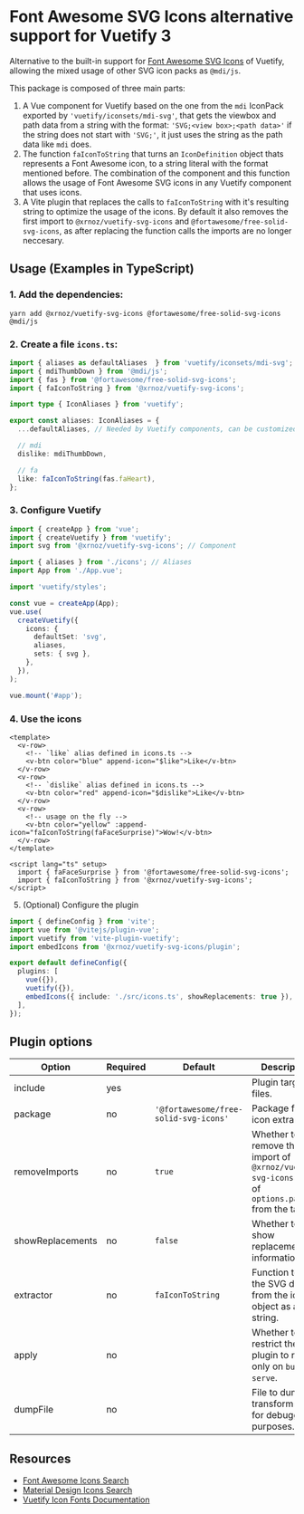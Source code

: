 # Font Awesome SVG Icons alternative support for Vuetify 3

Alternative to the built-in support for [Font Awesome SVG Icons](https://fontawesome.com/search?o=r&m=free) of Vuetify, allowing the mixed usage of other SVG icon packs as `@mdi/js`.

This package is composed of three main parts:

1. A Vue component for Vuetify based on the one from the `mdi` IconPack exported by `'vuetify/iconsets/mdi-svg'`, that gets the viewbox and path data from a string with the format: `'SVG;<view box>;<path data>'` if the string does not start with `'SVG;'`, it just uses the string as the path data like `mdi` does.
2. The function `faIconToString` that turns an `IconDefinition` object thats represents a Font Awesome icon, to a string literal with the format mentioned before. The combination of the component and this function allows the usage of Font Awesome SVG icons in any Vuetify component that uses icons.
3. A Vite plugin that replaces the calls to `faIconToString` with it's resulting string to optimize the usage of the icons. By default it also removes the first import to `@xrnoz/vuetify-svg-icons` and `@fortawesome/free-solid-svg-icons`, as after replacing the function calls the imports are no longer neccesary.

## Usage (Examples in TypeScript)

### 1. Add the dependencies:

```shell
yarn add @xrnoz/vuetify-svg-icons @fortawesome/free-solid-svg-icons @mdi/js
```

### 2. Create a file `icons.ts`:

```typescript
import { aliases as defaultAliases  } from 'vuetify/iconsets/mdi-svg';
import { mdiThumbDown } from '@mdi/js';
import { fas } from '@fortawesome/free-solid-svg-icons';
import { faIconToString } from '@xrnoz/vuetify-svg-icons';

import type { IconAliases } from 'vuetify';

export const aliases: IconAliases = {
  ...defaultAliases, // Needed by Vuetify components, can be customized.

  // mdi
  dislike: mdiThumbDown,

  // fa
  like: faIconToString(fas.faHeart),
};
```

### 3. Configure Vuetify

```typescript
import { createApp } from 'vue';
import { createVuetify } from 'vuetify';
import svg from '@xrnoz/vuetify-svg-icons'; // Component

import { aliases } from './icons'; // Aliases
import App from './App.vue';

import 'vuetify/styles';

const vue = createApp(App);
vue.use(
  createVuetify({
    icons: {
      defaultSet: 'svg',
      aliases,
      sets: { svg },
    },
  }),
);

vue.mount('#app');
```

### 4. Use the icons

```vue
<template>
  <v-row>
    <!-- `like` alias defined in icons.ts -->
    <v-btn color="blue" append-icon="$like">Like</v-btn>
  </v-row>
  <v-row>
    <!-- `dislike` alias defined in icons.ts -->
    <v-btn color="red" append-icon="$dislike">Like</v-btn>
  </v-row>
  <v-row>
    <!-- usage on the fly -->
    <v-btn color="yellow" :append-icon="faIconToString(faFaceSurprise)">Wow!</v-btn>
  </v-row>
</template>

<script lang="ts" setup>
  import { faFaceSurprise } from '@fortawesome/free-solid-svg-icons';
  import { faIconToString } from '@xrnoz/vuetify-svg-icons';
</script>
```

5. (Optional) Configure the plugin

```typescript
import { defineConfig } from 'vite';
import vue from '@vitejs/plugin-vue';
import vuetify from 'vite-plugin-vuetify';
import embedIcons from '@xrnoz/vuetify-svg-icons/plugin';

export default defineConfig({
  plugins: [
    vue({}),
    vuetify({}),
    embedIcons({ include: './src/icons.ts', showReplacements: true }),
  ],
});
```

## Plugin options


Option           | Required | Default                               | Description
-----------------|----------|---------------------------------------|------------
include          | yes      |                                       | Plugin target files.
package          | no       | `'@fortawesome/free-solid-svg-icons'` | Package for icon extraction.
removeImports    | no       | `true`                                | Whether to remove the first import of `@xrnoz/vuetify-svg-icons` and of `options.package` from the target.
showReplacements | no       | `false`                               | Whether to show replacement information.
extractor        | no       | `faIconToString`                      | Function to get the SVG data from the icon object as a string.
apply            | no       |                                       | Whether to restrict the plugin to run only on `build` or `serve`.
dumpFile         | no       |                                       | File to dump the transform result for debugging purposes.

## Resources

- [Font Awesome Icons Search](https://fontawesome.com/search?o=r&m=free)
- [Material Design Icons Search](https://materialdesignicons.com/)
- [Vuetify Icon Fonts Documentation](https://next.vuetifyjs.com/en/features/icon-fonts/)

